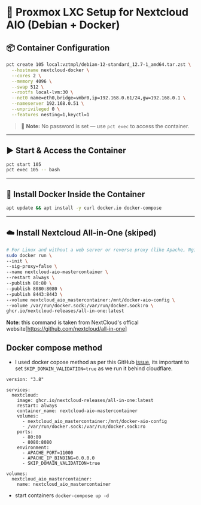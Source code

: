 # 🚀 Proxmox LXC Setup for Nextcloud AIO (Debian + Docker)

## 📦 Container Configuration

```bash
pct create 105 local:vztmpl/debian-12-standard_12.7-1_amd64.tar.zst \
  --hostname nextcloud-docker \
  --cores 2 \
  --memory 4096 \
  --swap 512 \
  --rootfs local-lvm:30 \
  --net0 name=eth0,bridge=vmbr0,ip=192.168.0.61/24,gw=192.168.0.1 \
  --nameserver 192.168.0.51 \
  --unprivileged 0 \
  --features nesting=1,keyctl=1
```

> 🔐 **Note:** No password is set — use `pct exec` to access the container.

---

## ▶️ Start & Access the Container

```bash
pct start 105
pct exec 105 -- bash
```

---

## 🐳 Install Docker Inside the Container

```bash
apt update && apt install -y curl docker.io docker-compose
```

---

## ☁️ Install Nextcloud All-in-One (skiped)

```bash
# For Linux and without a web server or reverse proxy (like Apache, Nginx, Caddy, Cloudflare Tunnel and else) already in place:
sudo docker run \
--init \
--sig-proxy=false \
--name nextcloud-aio-mastercontainer \
--restart always \
--publish 80:80 \
--publish 8080:8080 \
--publish 8443:8443 \
--volume nextcloud_aio_mastercontainer:/mnt/docker-aio-config \
--volume /var/run/docker.sock:/var/run/docker.sock:ro \
ghcr.io/nextcloud-releases/all-in-one:latest
```

**Note**: this command is taken from NextCloud's offical website[https://github.com/nextcloud/all-in-one]


## Docker compose method
- I used docker copose method as per this GitHub [issue](https://github.com/nextcloud/all-in-one/discussions/2845#discussioncomment-6423237), its important to set `SKIP_DOMAIN_VALIDATION=true` as we run it behind cloudflare.

```docker compose
version: "3.8"

services:
  nextcloud:
    image: ghcr.io/nextcloud-releases/all-in-one:latest
    restart: always
    container_name: nextcloud-aio-mastercontainer 
    volumes:
      - nextcloud_aio_mastercontainer:/mnt/docker-aio-config 
      - /var/run/docker.sock:/var/run/docker.sock:ro 
    ports:
      - 80:80 
      - 8080:8080
    environment: 
      - APACHE_PORT=11000 
      - APACHE_IP_BINDING=0.0.0.0
      - SKIP_DOMAIN_VALIDATION=true

volumes:
  nextcloud_aio_mastercontainer:
    name: nextcloud_aio_mastercontainer
```


- start containers
  `docker-compose up -d`
